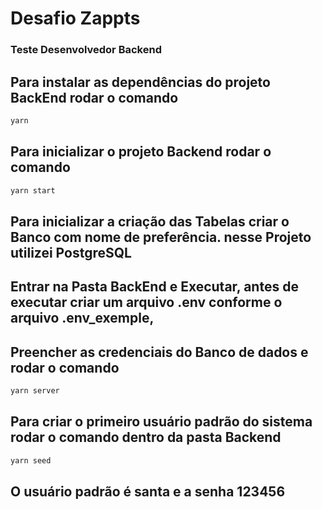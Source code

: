 # Desafio  Zappts
### Teste Desenvolvedor Backend

## Para instalar as dependências do projeto BackEnd rodar o comando
```bash
yarn
```

## Para inicializar o projeto Backend rodar o comando
```bash
yarn start
```

## Para inicializar a criação das Tabelas criar o Banco com nome de preferência. nesse Projeto utilizei PostgreSQL
## Entrar na Pasta BackEnd e Executar, antes de executar criar um arquivo .env conforme o arquivo .env_exemple,
## Preencher as credenciais do Banco de dados e rodar o comando
```bash
yarn server
```
## Para criar o primeiro usuário padrão do sistema rodar o comando dentro da pasta Backend
```bash
yarn seed
```
## O usuário padrão é santa e a senha 123456
